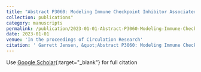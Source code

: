 ```yaml
---
title: "Abstract P3060: Modeling Immune Checkpoint Inhibitor Associated Myocarditis In Vitro"
collection: publications"
category: manuscripts
permalink: /publication/2023-01-01-Abstract-P3060-Modeling-Immune-Checkpoint-Inhibitor-Associated-Myocarditis-In-Vitro
date: 2023-01-01
venue: 'In the proceedings of Circulation Research'
citation: ' Garrett Jensen, &quot;Abstract P3060: Modeling Immune Checkpoint Inhibitor Associated Myocarditis In Vitro.&quot; In the proceedings of Circulation Research, 2023.'
---
```

Use [Google Scholar](https://scholar.google.com/scholar?q=Abstract+P3060:+Modeling+Immune+Checkpoint+Inhibitor+Associated+Myocarditis+In+Vitro){:target="_blank"} for full citation